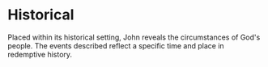 # Historical

Placed within its historical setting, John reveals the circumstances of God's people. The events described reflect a specific time and place in redemptive history.

